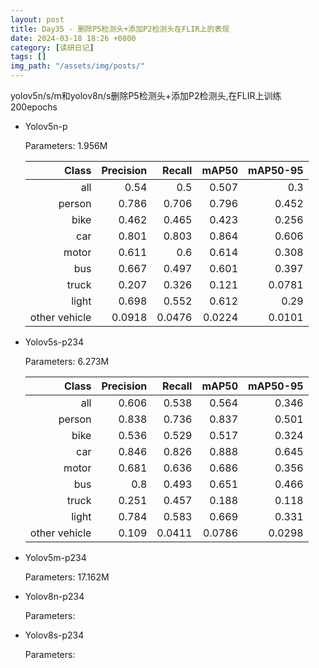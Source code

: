 ```yaml
---
layout: post
title: Day35 - 删除P5检测头+添加P2检测头在FLIR上的表现
date: 2024-03-18 18:26 +0800
category: [读研日记]
tags: []
img_path: "/assets/img/posts/"
---
```


yolov5n/s/m和yolov8n/s删除P5检测头+添加P2检测头,在FLIR上训练200epochs

- Yolov5n-p

    Parameters: 1.956M

    |                Class|  Precision|     Recall|      mAP50|   mAP50-95|
    |                 ---:|       ---:|       ---:|       ---:|       ---:|
    |                  all|       0.54|        0.5|      0.507|        0.3|
    |               person|      0.786|      0.706|      0.796|      0.452|
    |                 bike|      0.462|      0.465|      0.423|      0.256|
    |                  car|      0.801|      0.803|      0.864|      0.606|
    |                motor|      0.611|        0.6|      0.614|      0.308|
    |                  bus|      0.667|      0.497|      0.601|      0.397|
    |                truck|      0.207|      0.326|      0.121|     0.0781|
    |                light|      0.698|      0.552|      0.612|       0.29|
    |        other vehicle|     0.0918|     0.0476|     0.0224|     0.0101|

- Yolov5s-p234

    Parameters: 6.273M

    |                Class|  Precision|     Recall|      mAP50|   mAP50-95|
    |                 ---:|       ---:|       ---:|       ---:|       ---:|
    |                  all|      0.606|      0.538|      0.564|      0.346|
    |               person|      0.838|      0.736|      0.837|      0.501|
    |                 bike|      0.536|      0.529|      0.517|      0.324|
    |                  car|      0.846|      0.826|      0.888|      0.645|
    |                motor|      0.681|      0.636|      0.686|      0.356|
    |                  bus|        0.8|      0.493|      0.651|      0.466|
    |                truck|      0.251|      0.457|      0.188|      0.118|
    |                light|      0.784|      0.583|      0.669|      0.331|
    |        other vehicle|      0.109|     0.0411|     0.0786|     0.0298|

- Yolov5m-p234

    Parameters: 17.162M

- Yolov8n-p234

    Parameters: 

- Yolov8s-p234

    Parameters: 
